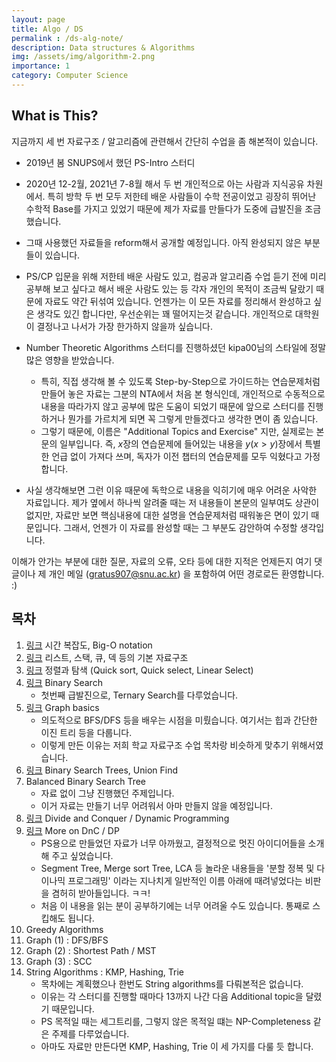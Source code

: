 ```yaml
---
layout: page
title: Algo / DS
permalink : /ds-alg-note/
description: Data structures & Algorithms
img: /assets/img/algorithm-2.png
importance: 1
category: Computer Science
---
```


## What is This? 
지금까지 세 번 자료구조 / 알고리즘에 관련해서 간단히 수업을 좀 해본적이 있습니다. 
- 2019년 봄 SNUPS에서 했던 PS-Intro 스터디 
- 2020년 12-2월, 2021년 7-8월 해서 두 번 개인적으로 아는 사람과 지식공유 차원에서. 
특히 방학 두 번 모두 저한테 배운 사람들이 수학 전공이었고 굉장히 뛰어난 수학적 Base를 가지고 있었기 때문에 제가 자료를 만들다가 도중에 급발진을 조금 했습니다. 

- 그때 사용했던 자료들을 reform해서 공개할 예정입니다. 아직 완성되지 않은 부분들이 있습니다. 

- PS/CP 입문을 위해 저한테 배운 사람도 있고, 컴공과 알고리즘 수업 듣기 전에 미리 공부해 보고 싶다고 해서 배운 사람도 있는 등 각자 개인의 목적이 조금씩 달랐기 때문에 자료도 약간 뒤섞여 있습니다. 언젠가는 이 모든 자료를 정리해서 완성하고 싶은 생각도 있긴 합니다만, 우선순위는 꽤 떨어지는것 같습니다. 개인적으로 대학원이 결정나고 나서가 가장 한가하지 않을까 싶습니다.

- Number Theoretic Algorithms 스터디를 진행하셨던 kipa00님의 스타일에 정말 많은 영향을 받았습니다.
  - 특히, 직접 생각해 볼 수 있도록 Step-by-Step으로 가이드하는 연습문제처럼 만들어 놓은 자료는 그분의 NTA에서 처음 본 형식인데, 개인적으로 수동적으로 내용을 따라가지 않고 공부에 많은 도움이 되었기 때문에 앞으로 스터디를 진행하거나 뭔가를 가르치게 되면 꼭 그렇게 만들겠다고 생각한 면이 좀 있습니다. 
  - 그렇기 때문에, 이름은 "Additional Topics and Exercise" 지만, 실제로는 본문의 일부입니다. 즉, $x$장의 연습문제에 들어있는 내용을 $y (x > y)$장에서 특별한 언급 없이 가져다 쓰며, 독자가 이전 챕터의 연습문제를 모두 익혔다고 가정합니다. 

- 사실 생각해보면 그런 이유 때문에 독학으로 내용을 익히기에 매우 어려운 사악한 자료입니다. 제가 옆에서 하나씩 알려줄 때는 저 내용들이 본문의 일부여도 상관이 없지만, 자료만 보면 핵심내용에 대한 설명을 연습문제처럼 때워놓은 면이 있기 때문입니다. 그래서, 언젠가 이 자료를 완성할 때는 그 부분도 감안하여 수정할 생각입니다. 

이해가 안가는 부분에 대한 질문, 자료의 오류, 오타 등에 대한 지적은 언제든지 여기 댓글이나 제 개인 메일 (gratus907@snu.ac.kr) 을 포함하여 어떤 경로로든 환영합니다. :) 


## 목차 
1. [링크](/ds-alg-note/01-time-complexity/) 시간 복잡도, Big-O notation
2. [링크](/ds-alg-note/02-basic-ds/) 리스트, 스택, 큐, 덱 등의 기본 자료구조
3. [링크](/ds-alg-note/03-sorting-and-searching/) 정렬과 탐색 (Quick sort, Quick select, Linear Select)
4. [링크](/ds-alg-note/04-binary-search/) Binary Search 
    - 첫번째 급발진으로, Ternary Search를 다루었습니다.
5. [링크](/ds-alg-note/05-graph-basics/) Graph basics
    - 의도적으로 BFS/DFS 등을 배우는 시점을 미뤘습니다. 여기서는 힙과 간단한 이진 트리 등을 다룹니다. 
    - 이렇게 만든 이유는 저희 학교 자료구조 수업 목차랑 비슷하게 맞추기 위해서였습니다.
6. [링크](/ds-alg-note/06-bst-unionfind/) Binary Search Trees, Union Find
7. Balanced Binary Search Tree
    - 자료 없이 그냥 진행했던 주제입니다. 
    - 이거 자료는 만들기 너무 어려워서 아마 만들지 않을 예정입니다. 
8. [링크](/ds-alg-note/08-dp-dnc-1/) Divide and Conquer / Dynamic Programming
9. [링크](/ds-alg-note/09-dp-dnc-2/) More on DnC / DP
    - PS용으로 만들었던 자료가 너무 아까웠고, 결정적으로 멋진 아이디어들을 소개해 주고 싶었습니다.
    - Segment Tree, Merge sort Tree, LCA 등 놀라운 내용들을 '분할 정복 및 다이나믹 프로그래밍' 이라는 지나치게 일반적인 이름 아래에 때려넣었다는 비판을 겸허히 받아들입니다. ㅋㅋ!
    - 처음 이 내용을 읽는 분이 공부하기에는 너무 어려울 수도 있습니다. 통째로 스킵해도 됩니다. 
10. Greedy Algorithms
11. Graph (1) : DFS/BFS
12. Graph (2) : Shortest Path / MST
13. Graph (3) : SCC
14. String Algorithms : KMP, Hashing, Trie
    - 목차에는 계획했으나 한번도 String algorithms를 다뤄본적은 없습니다. 
    - 이유는 각 스터디를 진행할 때마다 13까지 나간 다음 Additional topic을 달렸기 때문입니다.
    - PS 목적일 때는 세그트리를, 그렇지 않은 목적일 떄는 NP-Completeness 같은 주제를 다루었습니다. 
    - 아마도 자료만 만든다면 KMP, Hashing, Trie 이 세 가지를 다룰 듯 합니다.
